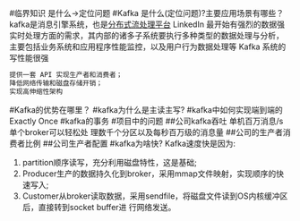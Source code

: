 #临界知识
是什么->定位问题
[](https://github.com/Snailclimb/JavaGuide/blob/main/docs/high-performance/message-queue/kafka%E7%9F%A5%E8%AF%86%E7%82%B9&%E9%9D%A2%E8%AF%95%E9%A2%98%E6%80%BB%E7%BB%93.md)
#Kafka 是什么(定位问题)?主要应用场景有哪些？
kafka是消息引擎系统，也是[分布式流处理平台](https://blog.csdn.net/weixin_48185778/article/details/111321994?ops_request_misc=&request_id=&biz_id=102&utm_term=kafka%2520stream%25E4%25B8%258Econsumer&utm_medium=distribute.pc_search_result.none-task-blog-2~all~sobaiduweb~default-2-111321994.first_rank_v2_pc_rank_v29#11_Kafka_Stream_6)
LinkedIn 最开始有强烈的数据强实时处理方面的需求，其内部的诸多子系统要执行多种类型的数据处理与分析，
主要包括业务系统和应用程序性能监控，以及用户行为数据处理等
Kafka 系统的写性能很强
```asp
提供一套 API 实现生产者和消费者；
降低网络传输和磁盘存储开销；
实现高伸缩性架构
```
#Kafka的优势在哪里？
#kafka为什么是主读主写?
[](https://time.geekbang.org/column/article/246934)
#kafka中如何实现端到端的Exactly Once
#kafka的事务
#项目中的问题
##公司kafka吞吐
单机百万消息/s
单个broker可以轻松处 理数千个分区以及每秒百万级的消息量
##公司的生产者消费者比例
##公司生产者配置
#kafka为啥快?
Kafka速度快是因为:
1. partition顺序读写，充分利用磁盘特性，这是基础;
2. Producer生产的数据持久化到broker，采用mmap文件映射，实现顺序的快速写入;
3. Customer从broker读取数据，采用sendfile，将磁盘文件读到OS内核缓冲区后，直接转到socket buffer进
行网络发送。
